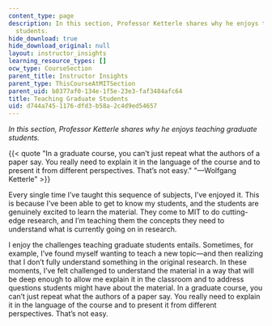```yaml
---
content_type: page
description: In this section, Professor Ketterle shares why he enjoys teaching graduate
  students.
hide_download: true
hide_download_original: null
layout: instructor_insights
learning_resource_types: []
ocw_type: CourseSection
parent_title: Instructor Insights
parent_type: ThisCourseAtMITSection
parent_uid: b8377af0-134e-1f5e-23e3-faf3484afc64
title: Teaching Graduate Students
uid: d744a745-1176-dfd3-b58a-2c4d9ed54657
---
```


_In this section, Professor Ketterle shares why he enjoys teaching graduate students._

{{< quote "In a graduate course, you can’t just repeat what the authors of a paper say. You really need to explain it in the language of the course and to present it from different perspectives. That’s not easy." "—Wolfgang Ketterle" >}}

Every single time I’ve taught this sequence of subjects, I’ve enjoyed it. This is because I’ve been able to get to know my students, and the students are genuinely excited to learn the material. They come to MIT to do cutting-edge research, and I’m teaching them the concepts they need to understand what is currently going on in research.

I enjoy the challenges teaching graduate students entails. Sometimes, for example, I’ve found myself wanting to teach a new topic—and then realizing that I don’t fully understand something in the original research. In these moments, I’ve felt challenged to understand the material in a way that will be deep enough to allow me explain it in the classroom and to address questions students might have about the material. In a graduate course, you can’t just repeat what the authors of a paper say. You really need to explain it in the language of the course and to present it from different perspectives. That’s not easy.